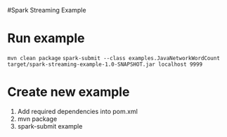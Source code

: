 #Spark Streaming Example

# Run example

`
mvn clean package
`
`
spark-submit --class examples.JavaNetworkWordCount target/spark-streaming-example-1.0-SNAPSHOT.jar localhost 9999
`

# Create new example
1. Add required dependencies into pom.xml
2. mvn package
3. spark-submit example
